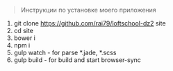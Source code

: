 > Инструкции по установке моего приложения

1. git clone https://github.com/rai79/loftschool-dz2 site
2. cd site
3. bower i
4. npm i
5. gulp watch  - for parse *.jade, *.scss
6. gulp build  - for build and start browser-sync
